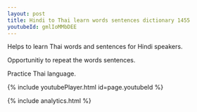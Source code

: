 ```yaml
---
layout: post
title: Hindi to Thai learn words sentences dictionary 1455 
youtubeId: gmlIoMMbDEE
---
```

 
 
Helps to learn Thai words and sentences for Hindi speakers.

Opportunitiy to repeat the words sentences. 

Practice Thai language. 
 
{% include youtubePlayer.html id=page.youtubeId %}
 
 
{% include analytics.html %}